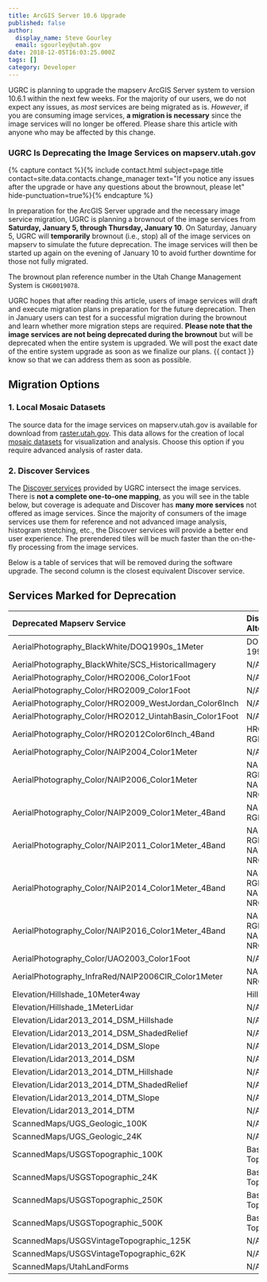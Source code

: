 ```yaml
---
title: ArcGIS Server 10.6 Upgrade
published: false
author:
  display_name: Steve Gourley
  email: sgourley@utah.gov
date: 2018-12-05T16:03:25.000Z
tags: []
category: Developer
---
```


UGRC is planning to upgrade the mapserv ArcGIS Server system to version 10.6.1 within the next few weeks. For the majority of our users, we do not expect any issues, as _most_ services are being migrated as is. _However_, if you are consuming image services, **a migration is necessary** since the image services will no longer be offered. Please share this article with anyone who may be affected by this change.

### UGRC Is Deprecating the Image Services on mapserv.utah.gov



{% capture contact %}{% include contact.html subject=page.title contact=site.data.contacts.change_manager text="If you notice any issues after the upgrade or have any questions about the brownout, please let" hide-punctuation=true%}{% endcapture %}

In preparation for the ArcGIS Server upgrade and the necessary image service migration, UGRC is planning a brownout of the image services from **Saturday, January 5, through Thursday, January 10**. On Saturday, January 5, UGRC will **temporarily** brownout (i.e., stop) all of the image services on mapserv to simulate the future deprecation. The image services will then be started up again on the evening of January 10 to avoid further downtime for those not fully migrated.

The brownout plan reference number in the Utah Change Management System is `CHG0019078`.

UGRC hopes that after reading this article, users of image services will draft and execute migration plans in preparation for the future deprecation. Then in January users can test for a successful migration during the brownout and learn whether more migration steps are required. **Please note that the image services are not being deprecated during the brownout** but will be deprecated when the entire system is upgraded. We will post the exact date of the entire system upgrade as soon as we finalize our plans. {{ contact }} know so that we can address them as soon as possible.

## Migration Options



### 1. Local Mosaic Datasets



The source data for the image services on mapserv.utah.gov is available for download from [raster.utah.gov](https://raster.utah.gov/). This data allows for the creation of local [mosaic datasets](https://desktop.arcgis.com/en/arcmap/latest/manage-data/raster-and-images/what-is-a-mosaic-dataset.htm) for visualization and analysis. Choose this option if you require advanced analysis of raster data.

### 2. Discover Services



The [Discover services](/discover) provided by UGRC intersect the image services. There is **not a complete one-to-one mapping**, as you will see in the table below, but coverage is adequate and Discover has **many more services** not offered as image services. Since the majority of consumers of the image services use them for reference and not advanced image analysis, histogram stretching, etc., the Discover services will provide a better end user experience. The prerendered tiles will be much faster than the on-the-fly processing from the image services.

Below is a table of services that will be removed during the software upgrade. The second column is the closest equivalent Discover service.

## Services Marked for Deprecation



| Deprecated Mapserv Service                             | Discover Alternative          |
| :----------------------------------------------------- | :---------------------------- |
| AerialPhotography_BlackWhite/DOQ1990s_1Meter           | DOQ 1990s BW                  |
| AerialPhotography_BlackWhite/SCS_HistoricalImagery     | N/A                           |
| AerialPhotography_Color/HRO2006_Color1Foot             | N/A                           |
| AerialPhotography_Color/HRO2009_Color1Foot             | N/A                           |
| AerialPhotography_Color/HRO2009_WestJordan_Color6Inch  | N/A                           |
| AerialPhotography_Color/HRO2012_UintahBasin_Color1Foot | N/A                           |
| AerialPhotography_Color/HRO2012Color6Inch_4Band        | HRO 2012 RGB                  |
| AerialPhotography_Color/NAIP2004_Color1Meter           | N/A                           |
| AerialPhotography_Color/NAIP2006_Color1Meter           | NAIP 2006 RGB & NAIP 2006 NRG |
| AerialPhotography_Color/NAIP2009_Color1Meter_4Band     | NAIP 2009 RGB                 |
| AerialPhotography_Color/NAIP2011_Color1Meter_4Band     | NAIP 2011 RGB & NAIP 2011 NRG |
| AerialPhotography_Color/NAIP2014_Color1Meter_4Band     | NAIP 2014 RGB & NAIP 2014 NRG |
| AerialPhotography_Color/NAIP2016_Color1Meter_4Band     | NAIP 2016 RGB & NAIP 2016 NRG |
| AerialPhotography_Color/UAO2003_Color1Foot             | N/A                           |
| AerialPhotography_InfraRed/NAIP2006CIR_Color1Meter     | NAIP 2006 NRG                 |
| Elevation/Hillshade_10Meter4way                        | Hillshade                     |
| Elevation/Hillshade_1MeterLidar                        | N/A                           |
| Elevation/Lidar2013_2014_DSM_Hillshade                 | N/A                           |
| Elevation/Lidar2013_2014_DSM_ShadedRelief              | N/A                           |
| Elevation/Lidar2013_2014_DSM_Slope                     | N/A                           |
| Elevation/Lidar2013_2014_DSM                           | N/A                           |
| Elevation/Lidar2013_2014_DTM_Hillshade                 | N/A                           |
| Elevation/Lidar2013_2014_DTM_ShadedRelief              | N/A                           |
| Elevation/Lidar2013_2014_DTM_Slope                     | N/A                           |
| Elevation/Lidar2013_2014_DTM                           | N/A                           |
| ScannedMaps/UGS_Geologic_100K                          | N/A                           |
| ScannedMaps/UGS_Geologic_24K                           | N/A                           |
| ScannedMaps/USGSTopographic_100K                       | Basemap-Topo                  |
| ScannedMaps/USGSTopographic_24K                        | Basemap-Topo                  |
| ScannedMaps/USGSTopographic_250K                       | Basemap-Topo                  |
| ScannedMaps/USGSTopographic_500K                       | Basemap-Topo                  |
| ScannedMaps/USGSVintageTopographic_125K                | N/A                           |
| ScannedMaps/USGSVintageTopographic_62K                 | N/A                           |
| ScannedMaps/UtahLandForms                              | N/A                           |
